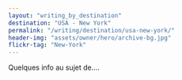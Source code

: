 ```yaml
---
layout: "writing_by_destination"
destination: "USA - New York"
permalink: "/writing/destination/usa-new-york/"
header-img: "assets/owner/hero/archive-bg.jpg"
flickr-tag: "New-York"
---
```


Quelques info au sujet de....